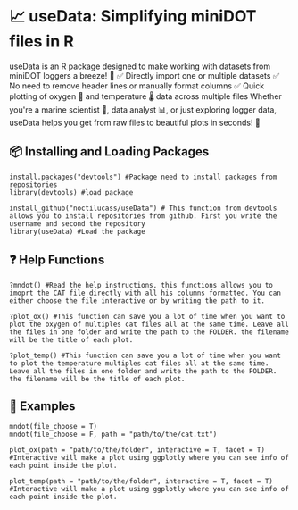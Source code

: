 
# 📈 useData: Simplifying miniDOT files in R
useData is an R package designed to make working with datasets from miniDOT loggers a breeze! 💨
✅ Directly import one or multiple datasets
✅ No need to remove header lines or manually format columns
✅ Quick plotting of oxygen 🧪 and temperature 🌡️ data across multiple files
Whether you're a marine scientist 🌊, data analyst 📊, or just exploring logger data, useData helps you get from raw files to beautiful plots in seconds! 🚀

## 📦 Installing and Loading Packages
```{r setup, include=FALSE}
install.packages("devtools") #Package need to install packages from repositories
library(devtools) #load package

install_github("noctilucass/useData") # This function from devtools allows you to install repositories from github. First you write the username and second the repository
library(useData) #Load the package
```

## ❓ Help Functions
```{r}
?mndot() #Read the help instructions, this functions allows you to imoprt the CAT file directly with all his columns formatted. You can either choose the file interactive or by writing the path to it. 

?plot_ox() #This function can save you a lot of time when you want to plot the oxygen of multiples cat files all at the same time. Leave all the files in one folder and write the path to the FOLDER. the filename will be the title of each plot. 

?plot_temp() #This function can save you a lot of time when you want to plot the temperature multiples cat files all at the same time. Leave all the files in one folder and write the path to the FOLDER. the filename will be the title of each plot.
```

## 🧪 Examples
```{r}
mndot(file_choose = T)
mndot(file_choose = F, path = "path/to/the/cat.txt")

plot_ox(path = "path/to/the/folder", interactive = T, facet = T) #Interactive will make a plot using ggplotly where you can see info of each point inside the plot. 

plot_temp(path = "path/to/the/folder", interactive = T, facet = T) #Interactive will make a plot using ggplotly where you can see info of each point inside the plot. 
```


